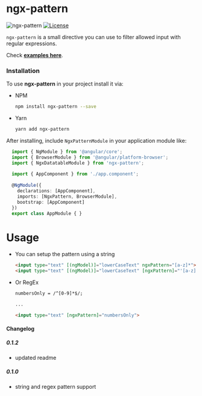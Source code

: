 # ngx-pattern
![ngx-pattern](https://img.shields.io/badge/ngx--pattern-0.1.2-brightgreen.svg)
[![License](http://img.shields.io/badge/License-MIT-blue.svg)](http://opensource.org/licenses/MIT)

`ngx-pattern` is a small directive you can use to filter allowed input with regular expressions.

Check **[examples here](https://git.io/JeCwF)**.

### Installation

To use **ngx-pattern** in your project install it via:

* NPM
    ```sh
    npm install ngx-pattern --save
    ```

* Yarn
    ```sh
    yarn add ngx-pattern
    ```
  
After installing, include `NgxPatternModule` in your application module like:
  
```ts
  import { NgModule } from '@angular/core';
  import { BrowserModule } from '@angular/platform-browser';
  import { NgxDatatableModule } from 'ngx-pattern';
  ​
  import { AppComponent } from './app.component';
  ​
  @NgModule({
    declarations: [AppComponent],
    imports: [NgxPattern, BrowserModule],
    bootstrap: [AppComponent]
  })
  export class AppModule { }
```

# Usage

* You can setup the pattern using a string

    ```html
    <input type="text" [(ngModel)]="lowerCaseText" ngxPattern="[a-z]*">
    <input type="text" [(ngModel)]="lowerCaseText" [ngxPattern]="'[a-z]*'">
    ```
 
* Or RegEx

    ```html
    numbersOnly = /^[0-9]*$/;
  
    ...
  
    <input type="text" [ngxPattern]="numbersOnly">
    ```

#### Changelog


##### 0.1.2
* updated readme

##### 0.1.0
* string and regex pattern support
